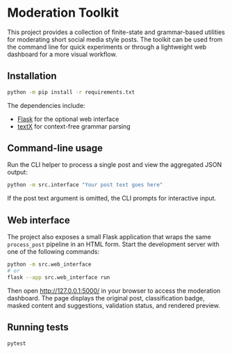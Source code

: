 # Moderation Toolkit

This project provides a collection of finite-state and grammar-based utilities for
moderating short social media style posts. The toolkit can be used from the
command line for quick experiments or through a lightweight web dashboard for a
more visual workflow.

## Installation

```bash
python -m pip install -r requirements.txt
```

The dependencies include:

- [Flask](https://flask.palletsprojects.com/) for the optional web interface
- [textX](https://textx.github.io/textX/stable/) for context-free grammar parsing

## Command-line usage

Run the CLI helper to process a single post and view the aggregated JSON output:

```bash
python -m src.interface "Your post text goes here"
```

If the post text argument is omitted, the CLI prompts for interactive input.

## Web interface

The project also exposes a small Flask application that wraps the same
``process_post`` pipeline in an HTML form. Start the development server with one
of the following commands:

```bash
python -m src.web_interface
# or
flask --app src.web_interface run
```

Then open http://127.0.0.1:5000/ in your browser to access the moderation
dashboard. The page displays the original post, classification badge, masked
content and suggestions, validation status, and rendered preview.

## Running tests

```bash
pytest
```
